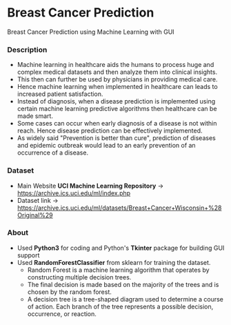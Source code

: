 # Breast Cancer Prediction
Breast Cancer Prediction using Machine Learning with GUI

### Description
* Machine learning in healthcare aids the humans to process huge and complex medical datasets and then analyze them into clinical insights.
* This then can further be used by physicians in providing medical care.
* Hence machine learning when implemented in healthcare can leads to increased patient satisfaction.
* Instead of diagnosis, when a disease prediction is implemented using certain machine learning predictive algorithms then healthcare can be made smart.
* Some cases can occur when early diagnosis of a disease is not within reach. Hence disease prediction can be effectively implemented.
* As widely said "Prevention is better than cure", prediction of diseases and epidemic outbreak would lead to an early prevention of an occurrence of a disease.

### Dataset
* Main Website **UCI Machine Learning Repository** -> https://archive.ics.uci.edu/ml/index.php
* Dataset link -> https://archive.ics.uci.edu/ml/datasets/Breast+Cancer+Wisconsin+%28Original%29

### About
* Used **Python3** for coding and Python's **Tkinter** package for building GUI support
* Used **RandomForestClassifier** from sklearn for training the dataset.
  * Random Forest is a machine learning algorithm that operates by constructing multiple decision trees.
  * The final decision is made based on the majority of the trees and is chosen by the random forest.
  * A decision tree is a tree-shaped diagram used to determine a course of action. Each branch of the tree represents a possible decision, occurrence, or reaction.
